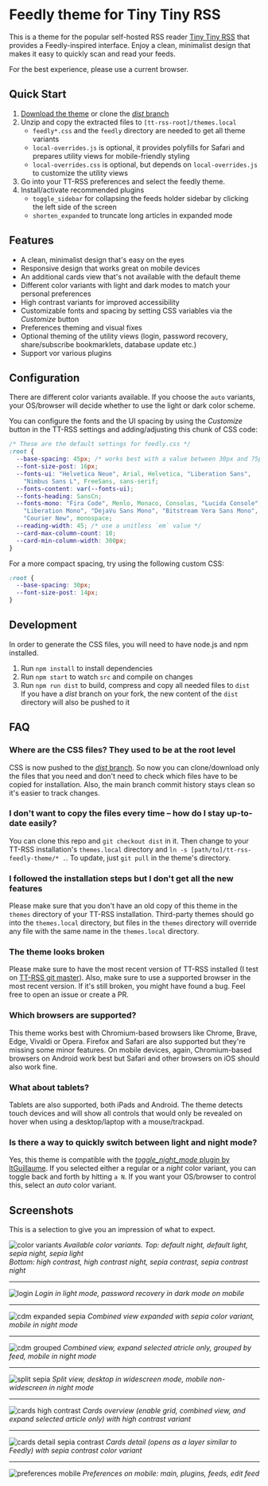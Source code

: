 # Feedly theme for Tiny Tiny RSS

This is a theme for the popular self-hosted RSS reader [Tiny Tiny RSS](https://tt-rss.org) that provides a Feedly-inspired interface. Enjoy a clean, minimalist design that makes it easy to quickly scan and read your feeds.

For the best experience, please use a current browser.

## Quick Start

1. [Download the theme](levito/tt-rss-feedly-theme/archive/refs/heads/dist.zip) or clone the [*dist* branch](https://github.com/levito/tt-rss-feedly-theme/tree/dist)
2. Unzip and copy the extracted files to `[tt-rss-root]/themes.local`
   - `feedly*.css` and the `feedly` directory are needed to get all theme variants
   - `local-overrides.js` is optional, it provides polyfills for Safari and prepares utility views for mobile-friendly styling
   - `local-overrides.css` is optional, but depends on `local-overrides.js` to customize the utility views
3. Go into your TT-RSS preferences and select the feedly theme.
4. Install/activate recommended plugins
   - `toggle_sidebar` for collapsing the feeds holder sidebar by clicking the left side of the screen
   - `shorten_expanded` to truncate long articles in expanded mode

## Features

- A clean, minimalist design that's easy on the eyes
- Responsive design that works great on mobile devices
- An additional cards view that's not available with the default theme
- Different color variants with light and dark modes to match your personal preferences
- High contrast variants for improved accessibility
- Customizable fonts and spacing by setting CSS variables via the _Customize_ button
- Preferences theming and visual fixes
- Optional theming of the utility views (login, password recovery, share/subscribe bookmarklets, database update etc.)
- Support vor various plugins

## Configuration

There are different color variants available. If you choose the `auto` variants, your OS/browser will decide whether to use the light or dark color scheme.

You can configure the fonts and the UI spacing by using the _Customize_ button in the TT-RSS settings and adding/adjusting this chunk of CSS code:

```css
/* These are the default settings for feedly.css */
:root {
  --base-spacing: 45px; /* works best with a value between 30px and 75px */
  --font-size-post: 16px;
  --fonts-ui: "Helvetica Neue", Arial, Helvetica, "Liberation Sans",
    "Nimbus Sans L", FreeSans, sans-serif;
  --fonts-content: var(--fonts-ui);
  --fonts-heading: SansCn;
  --fonts-mono: "Fira Code", Menlo, Monaco, Consolas, "Lucida Console",
    "Liberation Mono", "DejaVu Sans Mono", "Bitstream Vera Sans Mono",
    "Courier New", monospace;
  --reading-width: 45; /* use a unitless `em` value */
  --card-max-column-count: 10;
  --card-min-column-width: 300px;
}
```

For a more compact spacing, try using the following custom CSS:

```css
:root {
  --base-spacing: 30px;
  --font-size-post: 14px;
}
```

## Development

In order to generate the CSS files, you will need to have node.js and npm installed.

1. Run `npm install` to install dependencies
2. Run `npm start` to watch `src` and compile on changes
3. Run `npm run dist` to build, compress and copy all needed files to `dist`  
   If you have a *dist* branch on your fork, the new content of the `dist` directory will also be pushed to it

## FAQ

### Where are the CSS files? They used to be at the root level
CSS is now pushed to the [*dist* branch](https://github.com/levito/tt-rss-feedly-theme/tree/dist). So now you can clone/download only the files that you need and don't need to check which files have to be copied for installation. Also, the main branch commit history stays clean so it's easier to track changes.

### I don't want to copy the files every time – how do I stay up-to-date easily?
You can clone this repo and `git checkout dist` in it. Then change to your TT-RSS installation's `themes.local` directory and `ln -s [path/to]/tt-rss-feedly-theme/* .`. To update, just `git pull` in the theme's directory.

### I followed the installation steps but I don't get all the new features
Please make sure that you don't have an old copy of this theme in the `themes` directory of your TT-RSS installation. Third-party themes should go into the `themes.local` directory, but files in the `themes` directory will override any file with the same name in the `themes.local` directory.

### The theme looks broken
Please make sure to have the most recent version of TT-RSS installed (I test on [TT-RSS git master](https://dev.tt-rss.org/tt-rss/tt-rss)). Also, make sure to use a supported browser in the most recent version. If it's still broken, you might have found a bug. Feel free to open an issue or create a PR.

### Which browsers are supported?
This theme works best with Chromium-based browsers like Chrome, Brave, Edge, Vivaldi or Opera. Firefox and Safari are also supported but they're missing some minor features. On mobile devices, again, Chromium-based browsers on Android work best but Safari and other browsers on iOS should also work fine.

### What about tablets?
Tablets are also supported, both iPads and Android. The theme detects touch devices and will show all controls that would only be revealed on hover when using a desktop/laptop with a mouse/trackpad.

### Is there a way to quickly switch between light and night mode?
Yes, this theme is compatible with the [*toggle_night_mode* plugin by ltGuillaume](https://github.com/ltGuillaume/FeedMei/tree/main/plugins.local). If you selected either a regular or a *night* color variant, you can toggle back and forth by hitting `a N`. If you want your OS/browser to control this, select an *auto* color variant.

## Screenshots

This is a selection to give you an impression of what to expect.

![color variants](screenshots/color-variants.png)
*Available color variants. Top: default night, default light, sepia night, sepia light  
Bottom: high contrast, high contrast night, sepia contrast, sepia contrast night*

---

![login](screenshots/login.png)
*Login in light mode, password recovery in dark mode on mobile*

---

![cdm expanded sepia](screenshots/cdm-expanded-sepia.png)
*Combined view expanded with sepia color variant, mobile in night mode*

---

![cdm grouped](screenshots/cdm-grouped.png)
*Combined view, expand selected atricle only, grouped by feed, mobile in night mode*

---

![split sepia](screenshots/split-sepia.png)
*Split view, desktop in widescreen mode, mobile non-widescreen in night mode*

---

![cards high contrast](screenshots/cards-high-contrast.png)
*Cards overview (enable grid, combined view, and expand selected article only) with high contrast variant*

---

![cards detail sepia contrast](screenshots/cards-detail-sepia-contrast.png)
*Cards detail (opens as a layer similar to Feedly) with sepia contrast color variant*

---

![preferences mobile](screenshots/prefs-mobile.png)
*Preferences on mobile: main, plugins, feeds, edit feed*
